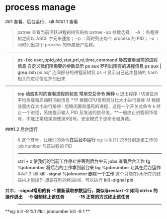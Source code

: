 # process manage
##1 查看、后台运行、kill
###1.1 查看
> pstree 查看当前活跃进程的树形结构
pstree -up
参数选择：
-A  ：各程序树之间以 ASCII 字元來連接；
-p  ：同时列出每个 process 的 PID；
-u  ：同时列出每个 process 的所屬账户名称。

***
>**ps -fxo user,ppid,pid,stat,pri,ni,time,command 静态查看当前的进程信息 自定义我们所需要的参数显示**
**ps aux 罗列出所有的进程信息
ps aux | grep zsh**
ps axjf 连同部分的进程呈树状
ps -l 显示自己这次登陆的 bash 相关的进程信息罗列出来

***
>**top 动态实时的查看进程的状态**
**常用交互命令	解释**
q	退出程序
I	切换显示平均负载和启动时间的信息
**P	根据CPU使用百分比大小进行排序
M	根据驻留内存大小进行排序
i	忽略闲置和僵死的进程，这是一个开关式命令
k	终止一个进程，系统提示输入 PID 及发送的信号值。**一般终止进程用15信号，不能正常结束则使用9信号。安全模式下该命令被屏蔽。

###1.2 后台运行
>& 这个符号，让我们的命令**在后台中运行**
eg: ls &
[1] 236分别是该工作的 job number 与该进程的 PID
>****
>**ctrl + z 使我们的当前工作停止并丢到后台中去**
**jobs 查看后台工作**
**fg %jobnumber 将后台的工作拿到前台来**
**bg %jobnumber 让其在后台运作**
###1.3 kill
>**kill -signal %jobnumer 删除一个工作**
这个只能在job所在的终端内才能操作
想要在别的终端kill，可以执行
**kill -signal pid**
>
其中，**-signal常用的有**
**-1	重新读取参数运行，类似与restart
-2	如同 ctrl+c 的操作退出　
-9	强制终止该任务　　　
-15	正常的方式终止该任务**
>***
**eg: kill -9 %1 #kill jobnumber
kill -9 1 **

